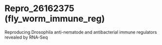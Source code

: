 # Repro_26162375 (fly_worm_immune_reg)
Reproducing Drosophila anti-nematode and antibacterial immune regulators revealed by RNA-Seq
